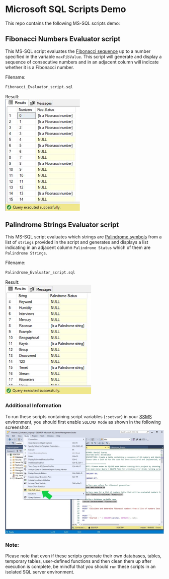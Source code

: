 # Microsoft SQL Scripts Demo
This repo contains the following MS-SQL scripts demo:

## Fibonacci Numbers Evaluator script
This MS-SQL script evaluates the [Fibonacci sequence](https://en.wikipedia.org/wiki/Fibonacci_sequence) up to a number specified in the variable `maxFibValue`. This script will generate and display a sequence of consecutive numbers and in an adjacent column will indicate whether it is a Fibonacci number. <br/>

Filename:
```txt
Fibonacci_Evaluator_script.sql
```
Result: <br/>
![](./screenshots/screenshot-01.jpg)

## Palindrome Strings Evaluator script
This MS-SQL script evaluates which strings are [Palindrome symbols](https://en.wikipedia.org/wiki/Palindrome) from a list of `strings` provided in the script and generates and displays a list indicating in an adjacent column `Palindrome Status` which of them are `Palindrome Strings`.<br/>

Filename:
```txt
Palindrome_Evaluator_script.sql
```
Result: <br/>
![](./screenshots/screenshot-02.jpg)


### Additional Information
To run these scripts containing script variables (`:setvar`) in your [SSMS](https://learn.microsoft.com/en-us/sql/ssms/download-sql-server-management-studio-ssms) environment, you should first enable `SQLCMD Mode` as shown in the following screenshot:
![](./screenshots/screenshot-03.jpg)


### Note:
Please note that even if these scripts generate their own databases, tables, temporary tables, user-defined functions and then clean them up after execution is complete, be mindful that you should `run` these scripts in an isolated SQL server environment.
